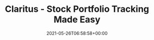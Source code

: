 ---
date: 2021-05-26T06:58:58+00:00
styleSource: scss/portfolio-lp.scss
sitemapExclude: true

url: /lp/stock-portfolio-tracking
type: lp
layout: stock-portfolio-tracking
content_class: landing-page home home-portfolio

title: Claritus - Stock Portfolio Tracking Made Easy
heroTitle: <span class="is-green">Stock Portfolio</span> Tracking Made Easy
Description: With Claritus it’s never been easier to track all your stock portfolios, assets and investments in one place.
thumbnail: /images/section-hero-portfolio.png
heroText: With Claritus it’s never been easier to track all your stock portfolios, assets and investments in one place.
heroImg: /images/section-hero-portfolio.png

section1Title: Track and Control
section1Text: With real time data from more than 17,000 global financial institutions, brokerages, and other financial organisations you can automatically keep track of your stock portfolios.
section1Img: /images/section-1-portfolio.png
section1ImgLazy: /images/section-1-portfolio-min.png

section2Title: Nurture and Grow
section2Text: Accurately analyse your stock portfolios performance over time, and enjoy our performance comparisons to help you grow your wealth.
section2Img: /images/section-2-portfolio.png
section2ImgLazy: /images/section-2-portfolio-min.png

section3Title: All in One
section3Text: Easily view your aggregated stock portfolio insights and performance, for all portfolios or for a single portfolio.
section3Img: /images/section-3-portfolio.png
section3ImgLazy: /images/section-3-portfolio-min.png

section4Title: Clear & Concise
section4Text: At Claritus, we believe that you should have a clear, and understandable view of your assets and investments - without requiring a Master’s degree in Finance!
section4Img: /images/clear-concise-stocks.svg
section4ImgLazy: /images/clear-concise-stocks-min.png

section5Title: What our early adopters are saying about us...
testimonials:
    - title: fantastic! The app is really well designed, loads very fast and I really appreciate the subtle details that have been included. I'm very happy to have found it.
      author: Richard F.
    - title: I really like using Claritus to keep track of all my assets and liabilities.
      author: Andress T.
    - title: I'm really excited to switch to Claritus as my primary tool and replace my old spreadsheet.
      author: Mike M.

section7Title: Privacy and Security Guaranteed
section7Text: We know your privacy and security are of the utmost importance to you, which is why we are committed to the highest standards of data security and encryption. With Claritus, you know your data is <span class="is-underline">for your eyes only</span>.
section7Img: /images/section-5.jpg
section7ImgLazy: /images/section-5-min.jpg
---